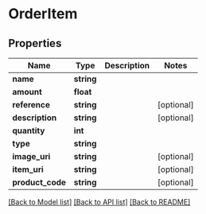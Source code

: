 # OrderItem

## Properties
Name | Type | Description | Notes
------------ | ------------- | ------------- | -------------
**name** | **string** |  | 
**amount** | **float** |  | 
**reference** | **string** |  | [optional] 
**description** | **string** |  | [optional] 
**quantity** | **int** |  | 
**type** | **string** |  | 
**image_uri** | **string** |  | [optional] 
**item_uri** | **string** |  | [optional] 
**product_code** | **string** |  | [optional] 

[[Back to Model list]](../README.md#documentation-for-models) [[Back to API list]](../README.md#documentation-for-api-endpoints) [[Back to README]](../README.md)



